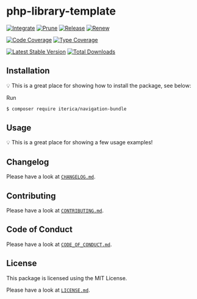 # php-library-template

[![Integrate](https://github.com/iterica/navigation-bundle/workflows/Integrate/badge.svg?branch=master)](https://github.com/iterica/navigation-bundle/actions)
[![Prune](https://github.com/iterica/navigation-bundle/workflows/Prune/badge.svg?branch=master)](https://github.com/iterica/navigation-bundle/actions)
[![Release](https://github.com/iterica/navigation-bundle/workflows/Release/badge.svg?branch=master)](https://github.com/iterica/navigation-bundle/actions)
[![Renew](https://github.com/iterica/navigation-bundle/workflows/Renew/badge.svg?branch=master)](https://github.com/iterica/navigation-bundle/actions)

[![Code Coverage](https://codecov.io/gh/iterica/navigation-bundle/branch/main/graph/badge.svg)](https://codecov.io/gh/iterica/navigation-bundle)
[![Type Coverage](https://shepherd.dev/github/iterica/navigation-bundle/coverage.svg)](https://shepherd.dev/github/iterica/navigation-bundle)

[![Latest Stable Version](https://poser.pugx.org/iterica/navigation-bundle/v/stable)](https://packagist.org/packages/iterica/navigation-bundle)
[![Total Downloads](https://poser.pugx.org/iterica/navigation-bundle/downloads)](https://packagist.org/packages/iterica/navigation-bundle)

## Installation

:bulb: This is a great place for showing how to install the package, see below:

Run

```sh
$ composer require iterica/navigation-bundle
```

## Usage

:bulb: This is a great place for showing a few usage examples!

## Changelog

Please have a look at [`CHANGELOG.md`](CHANGELOG.md).

## Contributing

Please have a look at [`CONTRIBUTING.md`](.github/CONTRIBUTING.md).

## Code of Conduct

Please have a look at [`CODE_OF_CONDUCT.md`](.github/CODE_OF_CONDUCT.md).

## License

This package is licensed using the MIT License.

Please have a look at [`LICENSE.md`](LICENSE.md).
